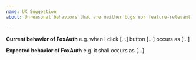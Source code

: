 ```yaml
---
name: UX Suggestion
about: Unreasonal behaviors that are neither bugs nor feature-relevant.

---
```


**Current behavior of FoxAuth**
e.g. when I click [...] button [...] occurs as [...]

**Expected behavior of FoxAuth**
e.g. it shall occurs as [...]